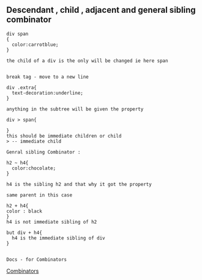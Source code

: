 ## Descendant , child , adjacent and general sibling combinator 

~~~
div span 
{
  color:carrotblue;
}

the child of a div is the only will be changed ie here span


break tag - move to a new line 

div .extra{
  text-decoration:underline;
}

anything in the subtree will be given the property 

div > span{

}
this should be immediate children or child 
> -- immediate child 

Genral sibling Combinator : 

h2 ~ h4{
  color:chocolate;
}

h4 is the sibling h2 and that why it got the property 

same parent in this case 

h2 + h4{
color : black
}
h4 is not immediate sibling of h2 

but div + h4{
  h4 is the immediate sibling of div 
}


~~~

~~~
Docs - for Combinators 

~~~

[Combinators](https://developer.mozilla.org/en-US/docs/Learn/CSS/Building_blocks/Selectors/Combinators)